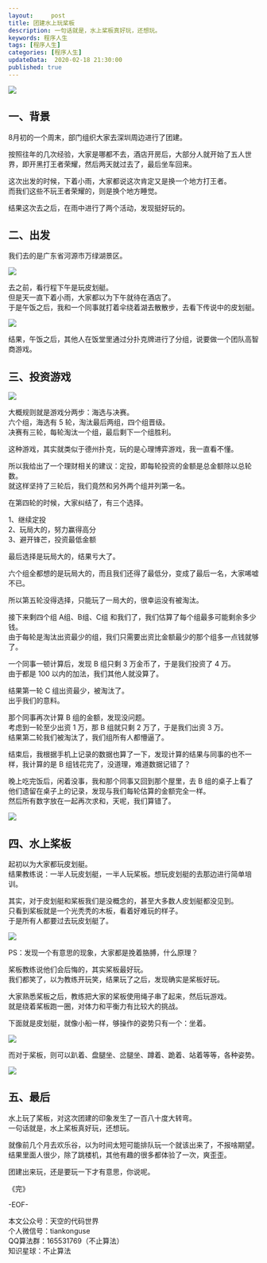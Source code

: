 ```yaml
---   
layout:     post  
title: 团建水上玩桨板  
description: 一句话就是，水上桨板真好玩，还想玩。  
keywords: 程序人生  
tags: [程序人生]    
categories: [程序人生]  
updateData:  2020-02-18 21:30:00  
published: true  
---  
```



![](http://res2020.tiankonguse.com/images/2020/08/13/001.png)  


## 一、背景  


8月初的一个周末，部门组织大家去深圳周边进行了团建。  


按照往年的几次经验，大家是哪都不去，酒店开房后，大部分人就开始了五人世界，即开黑打王者荣耀，然后两天就过去了，最后坐车回来。  


这次出发的时候，下着小雨，大家都说这次肯定又是换一个地方打王者。  
而我们这些不玩王者荣耀的，则是换个地方睡觉。  


结果这次去之后，在雨中进行了两个活动，发现挺好玩的。  


## 二、出发


我们去的是广东省河源市万绿湖景区。  


![](http://res2020.tiankonguse.com/images/2020/08/13/002.png)  


去之前，看行程下午是玩皮划艇。  
但是天一直下着小雨，大家都以为下午就待在酒店了。  
于是午饭之后，我和一个同事就打着伞绕着湖去散散步，去看下传说中的皮划艇。    


![](http://res2020.tiankonguse.com/images/2020/08/13/003.png)  


结果，午饭之后，其他人在饭堂里通过分扑克牌进行了分组，说要做一个团队高智商游戏。  


## 三、投资游戏


![](http://res2020.tiankonguse.com/images/2020/08/13/004.png)  


大概规则就是游戏分两步：海选与决赛。  
六个组，海选有 5 轮，淘汰最后两组，四个组晋级。  
决赛有三轮，每轮淘汰一个组，最后剩下一个组胜利。  


这种游戏，其实就类似于德州扑克，玩的是心理博弈游戏，我一直看不懂。  


所以我给出了一个理财相关的建议：定投，即每轮投资的金额是总金额除以总轮数。  
就这样坚持了三轮后，我们竟然和另外两个组并列第一名。  


在第四轮的时候，大家纠结了，有三个选择。  


1、继续定投  
2、玩局大的，努力赢得高分  
3、避开锋芒，投资最低金额  


最后选择是玩局大的，结果亏大了。  


六个组全都想的是玩局大的，而且我们还得了最低分，变成了最后一名，大家唏嘘不已。  

所以第五轮没得选择，只能玩了一局大的，很幸运没有被淘汰。  



接下来剩四个组 A组、B组、C组 和我们了，我们估算了每个组最多可能剩余多少钱。  
由于每轮是淘汰出资最少的组，我们只需要出资比金额最少的那个组多一点钱就够了。  


一个同事一顿计算后，发现 B 组只剩 3 万金币了，于是我们投资了 4 万。  
由于都是 100 以内的加法，我们其他人就没算了。  


结果第一轮 C 组出资最少，被淘汰了。  
出乎我们的意料。  


那个同事再次计算 B 组的金额，发现没问题。  
考虑到一轮至少出资 1 万，那 B 组就只剩 2 万了，于是我们出资 3 万。  
结果第二轮我们被淘汰了，我们组所有人都懵逼了。  


结束后，我根据手机上记录的数据也算了一下，发现计算的结果与同事的也不一样，我计算的是 B 组钱花完了，没道理，难道数据记错了？  


晚上吃完饭后，闲着没事，我和那个同事又回到那个屋里，去 B 组的桌子上看了他们遗留在桌子上的记录，发现与我们每轮估算的金额完全一样。  
然后所有数字放在一起再次求和，天呢，我们算错了。  


![](http://res2020.tiankonguse.com/images/2020/08/13/005.png)  


## 四、水上桨板  


起初以为大家都玩皮划艇。  
结果教练说：一半人玩皮划艇，一半人玩桨板。想玩皮划艇的去那边进行简单培训。  


其实，对于皮划艇和桨板我们是没概念的，甚至大多数人皮划艇都没见到。  
只看到桨板就是一个光秃秃的木板，看着好难玩的样子。  
于是所有人都要过去玩皮划艇了。  


![](http://res2020.tiankonguse.com/images/2020/08/13/006.png)  


PS：发现一个有意思的现象，大家都是挽着胳膊，什么原理？  


桨板教练说他们会后悔的，其实桨板最好玩。  
我们都笑了，以为教练开玩笑，结果玩了之后，发现确实是桨板好玩。 


大家熟悉桨板之后，教练把大家的桨板使用绳子串了起来，然后玩游戏。  
就是绕着桨板跑一圈，对体力和平衡力有比较大的挑战。  
 

下面就是皮划艇，就像小船一样，够操作的姿势只有一个：坐着。  


![](http://res2020.tiankonguse.com/images/2020/08/13/007.png)  


而对于桨板，则可以趴着、盘腿坐、岔腿坐、蹲着、跪着、站着等等，各种姿势。  


![](http://res2020.tiankonguse.com/images/2020/08/13/008.png)  


## 五、最后  


水上玩了桨板，对这次团建的印象发生了一百八十度大转弯。  
一句话就是，水上桨板真好玩，还想玩。  
  

就像前几个月去欢乐谷，以为时间太短可能排队玩一个就该出来了，不报啥期望。  
结果里面人很少，除了跳楼机，其他有趣的很多都体验了一次，爽歪歪。  


团建出来玩，还是要玩一下才有意思，你说呢。  


《完》  
 

-EOF-  



本文公众号：天空的代码世界  
个人微信号：tiankonguse  
QQ算法群：165531769（不止算法）  
知识星球：不止算法  

